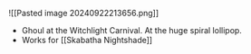 ![[Pasted image 20240922213656.png]]

- Ghoul at the Witchlight Carnival. At the huge spiral lollipop.
- Works for [[Skabatha Nightshade]]